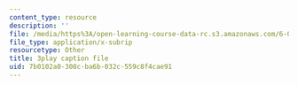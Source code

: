 ```yaml
---
content_type: resource
description: ''
file: /media/https%3A/open-learning-course-data-rc.s3.amazonaws.com/6-004-computation-structures-spring-2017/7b0102a0308cba6b032c559c8f4cae91_185WS_ZzobA.srt
file_type: application/x-subrip
resourcetype: Other
title: 3play caption file
uid: 7b0102a0-308c-ba6b-032c-559c8f4cae91
---
```


